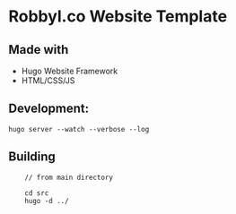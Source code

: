 # Robbyl.co Website Template

## Made with

- Hugo Website Framework
- HTML/CSS/JS

## Development:

`hugo server --watch --verbose --log`

## Building

```
	// from main directory

	cd src
	hugo -d ../
```
